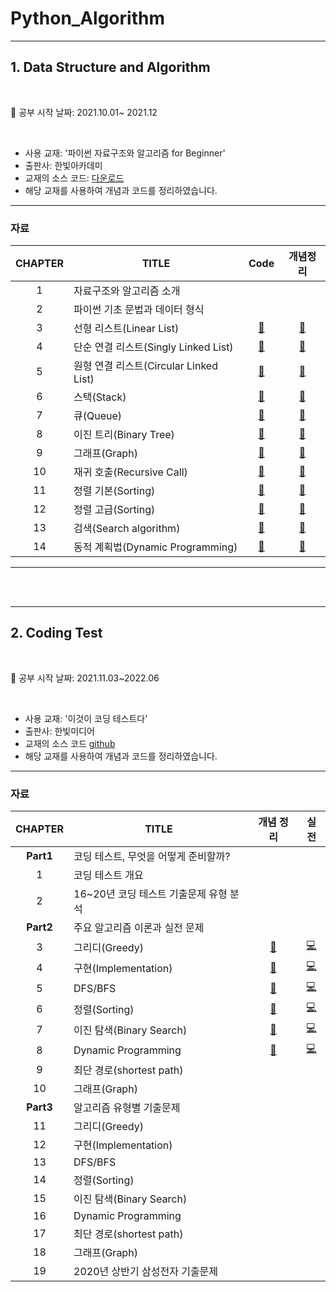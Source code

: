 ﻿# Python_Algorithm
---

## 1. Data Structure and Algorithm

</br>

📍 공부 시작 날짜: 2021.10.01~ 2021.12

</br>

- 사용 교재: '파이썬 자료구조와 알고리즘 for Beginner'
- 출판사: 한빛아카데미
- 교재의 소스 코드: [다운로드](https://www.hanbit.co.kr/academy/books/book_view.html?p_code=B4186876690)
- 해당 교재를 사용하여 개념과 코드를 정리하였습니다.

---

### 자료

| CHAPTER | TITLE  | Code  |  개념정리 |
| :--: | ----------- | :------: | :------------: |
|  1   | 자료구조와 알고리즘 소개 |      |  |
|  2   | 파이썬 기초 문법과 데이터 형식 |   |  |
|  3   | 선형 리스트(Linear List) |      [🔗](https://github.com/cha-suyeon/Python_Algorithm/tree/main/Data%20Structure%20and%20Algorithm/Ch3_Linear_List)      |      [📔](https://velog.io/@cha-suyeon/%EC%9E%90%EB%A3%8C%EA%B5%AC%EC%A1%B0-%EC%84%A0%ED%98%95-%EB%A6%AC%EC%8A%A4%ED%8A%B8Linear-List)      |
|  4   | 단순 연결 리스트(Singly Linked List) |    [🔗](https://github.com/cha-suyeon/Python_Algorithm/tree/main/Data%20Structure%20and%20Algorithm/Ch4_Singly_Linked_List)     |    [📔](https://velog.io/@cha-suyeon/%EC%9E%90%EB%A3%8C%EA%B5%AC%EC%A1%B0-%EB%8B%A8%EC%88%9C-%EC%97%B0%EA%B2%B0-%EB%A6%AC%EC%8A%A4%ED%8A%B8Singly-Linked-List)     |
|  5   | 원형 연결 리스트(Circular Linked List)  | [🔗](https://github.com/cha-suyeon/Python_Algorithm/tree/main/Data%20Structure%20and%20Algorithm/Ch5_Circular_Linked_List) | [📔](https://velog.io/@cha-suyeon/%EC%9E%90%EB%A3%8C%EA%B5%AC%EC%A1%B0-%EC%9B%90%ED%98%95-%EC%97%B0%EA%B2%B0-%EB%A6%AC%EC%8A%A4%ED%8A%B8Circular-Linked-List) |
|  6   | 스택(Stack) |      [🔗](https://github.com/cha-suyeon/Python_Algorithm/tree/main/Data%20Structure%20and%20Algorithm/Ch6_Stack)      | [📔](https://velog.io/@cha-suyeon/Python-%EC%8A%A4%ED%83%9DStack%EC%9D%98-%EA%B8%B0%EB%B3%B8-%EA%B0%9C%EB%85%90-%EA%B5%AC%EC%A1%B0-%EA%B0%84%EB%8B%A8-%EA%B5%AC%ED%98%84)
|  7   | 큐(Queue) | [🔗](https://github.com/cha-suyeon/Python_Algorithm/tree/main/Data%20Structure%20and%20Algorithm/Ch7_Queue)      | [📔](https://velog.io/@cha-suyeon/%EC%9E%90%EB%A3%8C%EA%B5%AC%EC%A1%B0-%ED%81%90Queue%EC%9D%98-%EA%B8%B0%EB%B3%B8-%EA%B0%9C%EB%85%90-%EA%B5%AC%EC%A1%B0-%EA%B0%84%EB%8B%A8-%EA%B5%AC%ED%98%84Python)
|  8   | 이진 트리(Binary Tree) | [🔗](https://github.com/cha-suyeon/Python_Algorithm/tree/main/Data%20Structure%20and%20Algorithm/Ch8_Binary_Tree)      | [📔](https://velog.io/@cha-suyeon/%EC%9E%90%EB%A3%8C%EA%B5%AC%EC%A1%B0-%EC%9D%B4%EC%A7%84-%ED%8A%B8%EB%A6%ACBinary-Tree)
|  9   | 그래프(Graph) | [🔗]()      | [📔]() |
|  10   | 재귀 호출(Recursive Call) | [🔗]()      | [📔]() |
|  11   | 정렬 기본(Sorting) | [🔗]()      | [📔]()  |
|  12   | 정렬 고급(Sorting) | [🔗]()      | [📔]()  |
|  13   | 검색(Search algorithm) | [🔗]() | [📔]() |
|  14   | 동적 계획법(Dynamic Programming) | [🔗]() | [📔]() |

---

</br>
</br>

---

## 2. Coding Test

</br>

📍 공부 시작 날짜: 2021.11.03~2022.06

</br>

- 사용 교재: '이것이 코딩 테스트다'
- 출판사: 한빛미디어
- 교재의 소스 코드 [github](https://github.com/ndb796/python-for-coding-test)
- 해당 교재를 사용하여 개념과 코드를 정리하였습니다.

---

### 자료

| CHAPTER | TITLE  | 개념 정리 | 실전 |
| :--: | ----------- | :------: | :------------: |
| **Part1** | 코딩 테스트, 무엇을 어떻게 준비할까? |  |  |
|  1   | 코딩 테스트 개요 |   | |
|  2   | 16~20년 코딩 테스트 기출문제 유형 분석 |  | |
| **Part2** | 주요 알고리즘 이론과 실전 문제 | | |
|  3   | 그리디(Greedy) |  [📔](https://velog.io/@cha-suyeon/%EC%95%8C%EA%B3%A0%EB%A6%AC%EC%A6%98-%EA%B7%B8%EB%A6%AC%EB%94%94Greedy-%EC%95%8C%EA%B3%A0%EB%A6%AC%EC%A6%98%EA%B3%BC-%EC%98%88%EC%A0%9C-%ED%8C%8C%EC%9D%B4%EC%8D%AC)  | [💻](https://github.com/cha-suyeon/Python_Algorithm/tree/main/python-for-coding-test/3) |
|  4   | 구현(Implementation) |  [📔](https://velog.io/@cha-suyeon/%EC%95%8C%EA%B3%A0%EB%A6%AC%EC%A6%98-%EA%B5%AC%ED%98%84Implementation-%EC%95%8C%EA%B3%A0%EB%A6%AC%EC%A6%98%EA%B3%BC-%EC%98%88%EC%A0%9C) | [💻](https://github.com/cha-suyeon/Python_Algorithm/tree/main/python-for-coding-test/4) |
|  5   | DFS/BFS  | [📔](https://velog.io/@cha-suyeon/%EC%95%8C%EA%B3%A0%EB%A6%AC%EC%A6%98-%EA%B9%8A%EC%9D%B4-%EC%9A%B0%EC%84%A0-%ED%83%90%EC%83%89DFS-%EA%B3%BC-%EB%84%88%EB%B9%84-%EC%9A%B0%EC%84%A0-%ED%83%90%EC%83%89BFS) | [💻](https://github.com/cha-suyeon/Python_Algorithm/tree/main/python-for-coding-test/5) |
|  6   | 정렬(Sorting) |  [📔](https://velog.io/@cha-suyeon/%EC%95%8C%EA%B3%A0%EB%A6%AC%EC%A6%98-%EC%A0%95%EB%A0%ACSorting-%EC%9A%94%EC%95%BD-%EC%A0%95%EB%A6%AC%EC%84%A0%ED%83%9D-%EC%82%BD%EC%9E%85-%ED%80%B5-%EA%B3%84%EC%88%98%EC%A0%95%EB%A0%AC) | [💻](https://github.com/cha-suyeon/Python_Algorithm/tree/main/python-for-coding-test/6) |
|  7   | 이진 탐색(Binary Search) |  [📔](https://velog.io/@cha-suyeon/Algorithm-%EC%88%9C%EC%B0%A8-%ED%83%90%EC%83%89Sequential-Search%EC%99%80-%EC%9D%B4%EC%A7%84-%ED%83%90%EC%83%89Binary-Search)  | [💻](https://github.com/cha-suyeon/Python_Algorithm/tree/main/python-for-coding-test/7) |
|  8   | Dynamic Programming |  [📔](https://velog.io/@cha-suyeon/%EC%95%8C%EA%B3%A0%EB%A6%AC%EC%A6%98-%EB%8B%A4%EC%9D%B4%EB%82%98%EB%AF%B9-%ED%94%84%EB%A1%9C%EA%B7%B8%EB%9E%98%EB%B0%8D) | [💻](https://github.com/cha-suyeon/Python_Algorithm/tree/main/python-for-coding-test/8) |
|  9   | 최단 경로(shortest path) | 
|  10   | 그래프(Graph) | 
| **Part3** | 알고리즘 유형별 기출문제 |  | |
|  11   | 그리디(Greedy) |  
|  12   | 구현(Implementation) | 
|  13   | DFS/BFS | 
|  14   | 정렬(Sorting) |  
|  15   | 이진 탐색(Binary Search) |
|  16   | Dynamic Programming | 
|  17   | 최단 경로(shortest path) |  
|  18   | 그래프(Graph) | 
|  19   | 2020년 상반기 삼성전자 기출문제 | 
